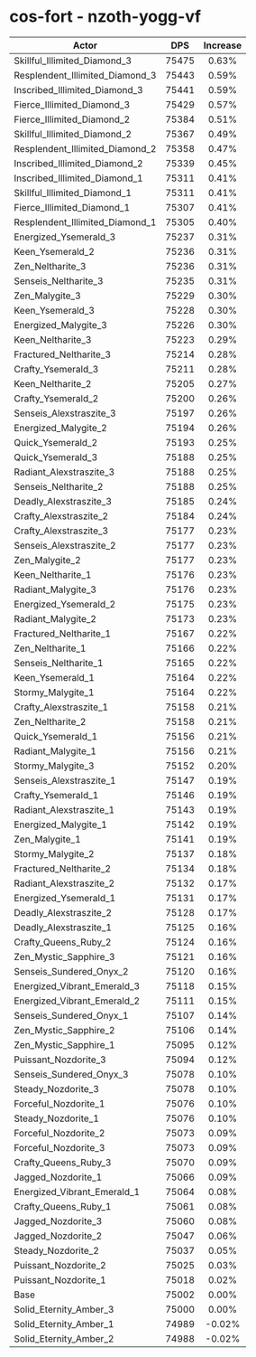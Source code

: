 # cos-fort - nzoth-yogg-vf
| Actor | DPS | Increase |
|---|:---:|:---:|
|Skillful_Illimited_Diamond_3|75475|0.63%|
|Resplendent_Illimited_Diamond_3|75443|0.59%|
|Inscribed_Illimited_Diamond_3|75441|0.59%|
|Fierce_Illimited_Diamond_3|75429|0.57%|
|Fierce_Illimited_Diamond_2|75384|0.51%|
|Skillful_Illimited_Diamond_2|75367|0.49%|
|Resplendent_Illimited_Diamond_2|75358|0.47%|
|Inscribed_Illimited_Diamond_2|75339|0.45%|
|Inscribed_Illimited_Diamond_1|75311|0.41%|
|Skillful_Illimited_Diamond_1|75311|0.41%|
|Fierce_Illimited_Diamond_1|75307|0.41%|
|Resplendent_Illimited_Diamond_1|75305|0.40%|
|Energized_Ysemerald_3|75237|0.31%|
|Keen_Ysemerald_2|75236|0.31%|
|Zen_Neltharite_3|75236|0.31%|
|Senseis_Neltharite_3|75235|0.31%|
|Zen_Malygite_3|75229|0.30%|
|Keen_Ysemerald_3|75228|0.30%|
|Energized_Malygite_3|75226|0.30%|
|Keen_Neltharite_3|75223|0.29%|
|Fractured_Neltharite_3|75214|0.28%|
|Crafty_Ysemerald_3|75211|0.28%|
|Keen_Neltharite_2|75205|0.27%|
|Crafty_Ysemerald_2|75200|0.26%|
|Senseis_Alexstraszite_3|75197|0.26%|
|Energized_Malygite_2|75194|0.26%|
|Quick_Ysemerald_2|75193|0.25%|
|Quick_Ysemerald_3|75188|0.25%|
|Radiant_Alexstraszite_3|75188|0.25%|
|Senseis_Neltharite_2|75188|0.25%|
|Deadly_Alexstraszite_3|75185|0.24%|
|Crafty_Alexstraszite_2|75184|0.24%|
|Crafty_Alexstraszite_3|75177|0.23%|
|Senseis_Alexstraszite_2|75177|0.23%|
|Zen_Malygite_2|75177|0.23%|
|Keen_Neltharite_1|75176|0.23%|
|Radiant_Malygite_3|75176|0.23%|
|Energized_Ysemerald_2|75175|0.23%|
|Radiant_Malygite_2|75173|0.23%|
|Fractured_Neltharite_1|75167|0.22%|
|Zen_Neltharite_1|75166|0.22%|
|Senseis_Neltharite_1|75165|0.22%|
|Keen_Ysemerald_1|75164|0.22%|
|Stormy_Malygite_1|75164|0.22%|
|Crafty_Alexstraszite_1|75158|0.21%|
|Zen_Neltharite_2|75158|0.21%|
|Quick_Ysemerald_1|75156|0.21%|
|Radiant_Malygite_1|75156|0.21%|
|Stormy_Malygite_3|75152|0.20%|
|Senseis_Alexstraszite_1|75147|0.19%|
|Crafty_Ysemerald_1|75146|0.19%|
|Radiant_Alexstraszite_1|75143|0.19%|
|Energized_Malygite_1|75142|0.19%|
|Zen_Malygite_1|75141|0.19%|
|Stormy_Malygite_2|75137|0.18%|
|Fractured_Neltharite_2|75134|0.18%|
|Radiant_Alexstraszite_2|75132|0.17%|
|Energized_Ysemerald_1|75131|0.17%|
|Deadly_Alexstraszite_2|75128|0.17%|
|Deadly_Alexstraszite_1|75125|0.16%|
|Crafty_Queens_Ruby_2|75124|0.16%|
|Zen_Mystic_Sapphire_3|75121|0.16%|
|Senseis_Sundered_Onyx_2|75120|0.16%|
|Energized_Vibrant_Emerald_3|75118|0.15%|
|Energized_Vibrant_Emerald_2|75111|0.15%|
|Senseis_Sundered_Onyx_1|75107|0.14%|
|Zen_Mystic_Sapphire_2|75106|0.14%|
|Zen_Mystic_Sapphire_1|75095|0.12%|
|Puissant_Nozdorite_3|75094|0.12%|
|Senseis_Sundered_Onyx_3|75078|0.10%|
|Steady_Nozdorite_3|75078|0.10%|
|Forceful_Nozdorite_1|75076|0.10%|
|Steady_Nozdorite_1|75076|0.10%|
|Forceful_Nozdorite_2|75073|0.09%|
|Forceful_Nozdorite_3|75073|0.09%|
|Crafty_Queens_Ruby_3|75070|0.09%|
|Jagged_Nozdorite_1|75066|0.09%|
|Energized_Vibrant_Emerald_1|75064|0.08%|
|Crafty_Queens_Ruby_1|75061|0.08%|
|Jagged_Nozdorite_3|75060|0.08%|
|Jagged_Nozdorite_2|75047|0.06%|
|Steady_Nozdorite_2|75037|0.05%|
|Puissant_Nozdorite_2|75025|0.03%|
|Puissant_Nozdorite_1|75018|0.02%|
|Base|75002|0.00%|
|Solid_Eternity_Amber_3|75000|0.00%|
|Solid_Eternity_Amber_1|74989|-0.02%|
|Solid_Eternity_Amber_2|74988|-0.02%|
